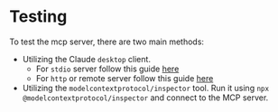 # Testing

To test the mcp server, there are two main methods:

- Utilizing the Claude `desktop` client.
  - For `stdio` server follow this guide [here](https://modelcontextprotocol.io/quickstart/server)
  - For `http` or remote server follow this guide [here](https://support.anthropic.com/en/articles/11175166-getting-started-with-custom-connectors-using-remote-mcp)
- Utilizing the `modelcontextprotocol/inspector` tool. Run it using `npx @modelcontextprotocol/inspector` and connect to the MCP server.
